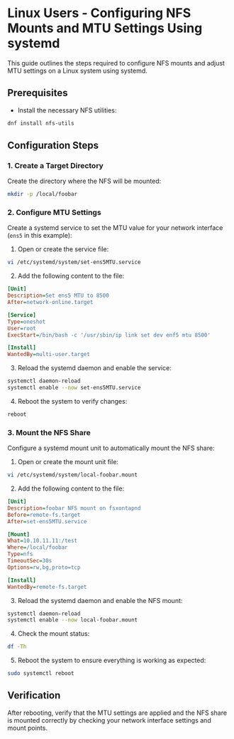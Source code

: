 
# Linux Users - Configuring NFS Mounts and MTU Settings Using systemd

This guide outlines the steps required to configure NFS mounts and adjust MTU settings on a Linux system using systemd.

## Prerequisites

- Install the necessary NFS utilities:

```bash
dnf install nfs-utils
```

## Configuration Steps

### 1. Create a Target Directory

Create the directory where the NFS will be mounted:

```bash
mkdir -p /local/foobar
```

### 2. Configure MTU Settings

Create a systemd service to set the MTU value for your network interface (`ens5` in this example):

1. Open or create the service file:

```bash
vi /etc/systemd/system/set-ens5MTU.service
```

2. Add the following content to the file:

```ini
[Unit]
Description=Set ens5 MTU to 8500
After=network-online.target

[Service]
Type=oneshot
User=root
ExecStart=/bin/bash -c '/usr/sbin/ip link set dev enf5 mtu 8500'

[Install]
WantedBy=multi-user.target
```

3. Reload the systemd daemon and enable the service:

```bash
systemctl daemon-reload
systemctl enable --now set-ens5MTU.service
```

4. Reboot the system to verify changes:

```bash
reboot
```

### 3. Mount the NFS Share

Configure a systemd mount unit to automatically mount the NFS share:

1. Open or create the mount unit file:

```bash
vi /etc/systemd/system/local-foobar.mount
```

2. Add the following content to the file:

```ini
[Unit]
Description=foobar NFS mount on fsxontapnd 
Before=remote-fs.target
After=set-ens5MTU.service

[Mount]
What=10.10.11.11:/test
Where=/local/foobar
Type=nfs
TimeoutSec=30s
Options=rw,bg,proto=tcp

[Install]
WantedBy=remote-fs.target
```

3. Reload the systemd daemon and enable the NFS mount:

```bash
systemctl daemon-reload
systemctl enable --now local-foobar.mount
```

4. Check the mount status:

```bash
df -Th
```

5. Reboot the system to ensure everything is working as expected:

```bash
sudo systemctl reboot
```

## Verification

After rebooting, verify that the MTU settings are applied and the NFS share is mounted correctly by checking your network interface settings and mount points.




